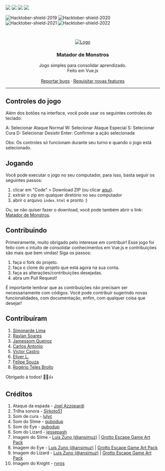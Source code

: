 <!--
*** Thanks for checking out this README Template. If you have a suggestion that would
*** make this better please fork the repo and create a pull request or simple open
*** an issue with the tag "enhancement".
*** Thanks again! Now go create something AMAZING! :D
-->

<!-- PROJECT SHIELDS -->
<!--
*** I'm using markdown "reference style" links for readability.
*** Reference links are enclosed in brackets [ ] instead of parentheses ( ).
*** See the bottom of this document for the declaration of the reference variables
*** for build-url, contributors-url, etc. This is an optional, concise syntax you may use.
*** https://www.markdownguide.org/basic-syntax/#reference-style-links
-->

<a href="https://github.com/simonardejr/matador-de-monstros/graphs/contributors"><img src="https://img.shields.io/github/contributors-anon/simonardejr/matador-de-monstros"></a>
<a href="https://github.com/simonardejr/matador-de-monstros/issues"><img src="https://img.shields.io/github/issues/simonardejr/matador-de-monstros"></a>
<a href="https://img.shields.io/github/stars/simonardejr/matador-de-monstros"><img src="https://img.shields.io/github/stars/simonardejr/matador-de-monstros"></a>
<a href="https://github.com/simonardejr/matador-de-monstros/network/members"><img src="https://img.shields.io/github/forks/simonardejr/matador-de-monstros"></a>

![Hacktober-shield-2019] ![Hacktober-shield-2020] ![Hacktober-shield-2021] ![Hacktober-shield-2022]

<!-- PROJECT LOGO -->
<br />
<p align="center">
  <a href="https://github.com/jamessom/matador-de-monstros">
    <img src="https://raw.githubusercontent.com/jamessom/matador-de-monstros/master/logo/mdm.png" alt="Logo">
  </a>

  <h3 align="center">Matador de Monstros</h3>

  <p align="center">
    Jogo simples para consolidar aprendizado.
    <br /> 
    Feito em Vue.js
    <br />
    <br />
    <a href="https://github.com/jamessom/matador-de-monstros/issues">Reportar bugs</a>
    ·
    <a href="https://github.com/jamessom/matador-de-monstros/issues">Requisitar novas features</a>
  </p>
  <hr>
</p>

## Controles do jogo

Além dos botões na interface, você pode usar os seguintes controles do teclado:

A: Selecionar Ataque Normal
W: Selecionar Ataque Especial
S: Selecionar Cura
D: Selecionar Desistir
Enter: Confirmar a ação selecionada

Obs: Os controles só funcionam durante seu turno e quando o jogo está selecionado.

## Jogando
Você pode executar o jogo no seu computador, para isso, basta seguir os seguintes passos: 
1. clicar em "Code" > Download ZIP (ou clicar [aqui](https://github.com/simonardejr/matador-de-monstros/archive/master.zip)).
2. extrair o zip em qualquer diretório no seu computador
3. abrir o arquivo `index.html` e pronto :)

Ou, se não quiser fazer o download, você pode também abrir o link: [Matador de Monstros](https://simonardejr.github.io/matador-de-monstros/index.html).

## Contribuindo

Primeiramente, muito obrigado pelo interesse em contribuir! Esse jogo foi feito com o intuito de consolidar conhecimentos em Vue.js e contribuições são mais que bem vindas! Siga os passos:
1. faça o fork do projeto.
2. faça o clone do projeto que está agora na sua conta.
3. faça as alterações/contribuições desejadas.
4. abra um Pull Request!

É importante lembrar que as contribuições não precisam ser necessariamente com códigos. Você pode contribuir sugerindo novas funcionalidades, com documentação, enfim, com qualquer coisa que desejar!

## Contribuíram
1. [Simonarde Lima](https://github.com/simonardejr)
2. [Raylan Soares](https://github.com/raylansoares)
3. [Jamessom Queiroz](https://github.com/jamessom)
4. [Carlos Antonio](https://github.com/carlosantq)
5. [Victor Castro](https://github.com/KastroWalker)
6. [Eliver L.](https://github.com/EliverLara)
7. [Felipe Souza](https://github.com/felipelsouza)
8. [Rogério Teles Brollo](https://github.com/rbrollo)

Obrigado à todos! 🎉👏👍

## Créditos

1. Ataque da espada - [Joel Azzopardi](https://freesound.org/people/JoelAudio/sounds/77611/)
2. Trilha sonora - [Sirkoto51](https://freesound.org/people/Sirkoto51/sounds/416632/)
3. Som de cura - [lulyc](https://freesound.org/people/lulyc/sounds/346116/)
4. Som do Slime - [qubodup](https://freesound.org/people/qubodup/sounds/442772/)
5. Som do Eye - [qubodup](https://freesound.org/people/qubodup/sounds/442880/)
6. Som do Lizard - [jessepash](https://freesound.org/people/jessepash/sounds/235378/)
7. Imagem do Slime - [Luis Zuno (@ansimuz)](http://ansimuz.com) | [Grotto Escape Game Art Pack](https://ansimuz.itch.io/grotto-escape-game-art-pack)
8. Imagem do Eye - [Luis Zuno (@ansimuz)](http://ansimuz.com) | [Grotto Escape Game Art Pack](https://ansimuz.itch.io/grotto-escape-game-art-pack)
9. Imagem do Lizard - [Luis Zuno (@ansimuz)](http://ansimuz.com) | [Grotto Escape Game Art Pack](https://ansimuz.itch.io/grotto-escape-game-art-pack)
10. Imagem do Knight - [rvros](https://rvros.itch.io/animated-pixel-knight)


<!-- MARKDOWN LINKS & IMAGES -->
<!-- https://www.markdownguide.org/basic-syntax/#reference-style-links -->
<!-- [product-screenshot]: # -->
[Hacktober-shield-2019]: https://img.shields.io/badge/Hacktoberfest-2019-blueviolet
[Hacktober-shield-2020]: https://img.shields.io/badge/Hacktoberfest-2020-blueviolet
[Hacktober-shield-2021]: https://img.shields.io/badge/Hacktoberfest-2021-blueviolet
[Hacktober-shield-2022]: https://img.shields.io/badge/Hacktoberfest-2022-blueviolet
